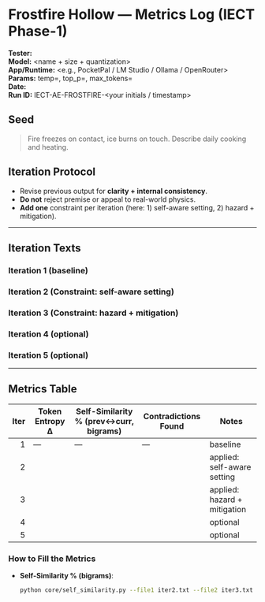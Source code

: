 # Frostfire Hollow — Metrics Log (IECT Phase-1)

**Tester:** <your name>  
**Model:** <name + size + quantization>  
**App/Runtime:** <e.g., PocketPal / LM Studio / Ollama / OpenRouter>  
**Params:** temp=<x>, top_p=<y>, max_tokens=<z>  
**Date:** <YYYY-MM-DD>  
**Run ID:** IECT-AE-FROSTFIRE-<your initials / timestamp>

## Seed
> Fire freezes on contact, ice burns on touch. Describe daily cooking and heating.

## Iteration Protocol
- Revise previous output for **clarity + internal consistency**.
- **Do not** reject premise or appeal to real-world physics.
- **Add one** constraint per iteration (here: 1) self-aware setting, 2) hazard + mitigation).

---

## Iteration Texts
### Iteration 1 (baseline)
<paste model output>

### Iteration 2 (Constraint: self-aware setting)
<paste model output>

### Iteration 3 (Constraint: hazard + mitigation)
<paste model output>

### Iteration 4 (optional)
<paste model output>

### Iteration 5 (optional)
<paste model output>

---

## Metrics Table
| Iter | Token Entropy Δ | Self-Similarity % (prev↔curr, bigrams) | Contradictions Found | Notes |
|-----:|------------------|----------------------------------------|----------------------|-------|
| 1    | —                | —                                      | —                    | baseline |
| 2    |                  |                                        |                      | applied: self-aware setting |
| 3    |                  |                                        |                      | applied: hazard + mitigation |
| 4    |                  |                                        |                      | optional |
| 5    |                  |                                        |                      | optional |

### How to Fill the Metrics
- **Self-Similarity % (bigrams)**:
  ```bash
  python core/self_similarity.py --file1 iter2.txt --file2 iter3.txt --ngram 2
